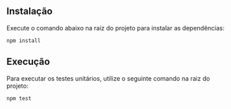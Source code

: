 ## Instalação

Execute o comando abaixo na raiz do projeto para instalar as dependências:

```
npm install
```

## Execução

Para executar os testes unitários, utilize o seguinte comando na raiz do projeto:

```
npm test
```

